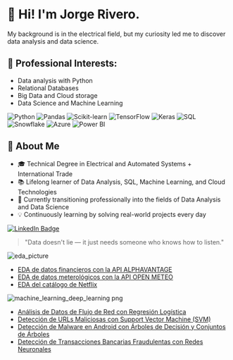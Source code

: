 # 👋 Hi! I'm Jorge Rivero.

My background is in the electrical field, but my curiosity led me to discover data analysis and data science.

## 🎯 Professional Interests:
- Data analysis with Python
- Relational Databases
- Big Data and Cloud storage
- Data Science and Machine Learning

![Python](https://img.shields.io/badge/-Python-3776AB?style=flat&logo=python&logoColor=white)
![Pandas](https://img.shields.io/badge/-Pandas-150458?style=flat&logo=pandas)
![Scikit-learn](https://img.shields.io/badge/-Scikit--learn-F7931E?style=flat&logo=scikit-learn&logoColor=white)
![TensorFlow](https://img.shields.io/badge/-TensorFlow-FF6F00?style=flat&logo=tensorflow&logoColor=white)
![Keras](https://img.shields.io/badge/-Keras-D00000?style=flat&logo=keras&logoColor=white)
![SQL](https://img.shields.io/badge/-SQL-003B57?style=flat&logo=mysql&logoColor=white)
![Snowflake](https://img.shields.io/badge/-Snowflake-29B5E8?style=flat&logo=snowflake)
![Azure](https://img.shields.io/badge/-Azure-0078D4?style=flat&logo=microsoft-azure)
![Power BI](https://img.shields.io/badge/-Power%20BI-F2C811?style=flat&logo=powerbi&logoColor=black)


## 🧠 About Me
- 🎓 Technical Degree in Electrical and Automated Systems + International Trade  
- 📚 Lifelong learner of Data Analysis, SQL, Machine Learning, and Cloud Technologies  
- 🔄 Currently transitioning professionally into the fields of Data Analysis and Data Science  
- 💡 Continuously learning by solving real-world projects every day  

[![LinkedIn Badge](https://img.shields.io/badge/-LinkedIn-blue?style=flat-square&logo=Linkedin&logoColor=white&link=https://linkedin.com/in/jorgerivero)](https://linkedin.com/in/jorge-rivero-arranz)

> "Data doesn't lie — it just needs someone who knows how to listen."



![eda_picture](https://github.com/user-attachments/assets/2cd48c21-11b3-42ef-b3d3-542b8a54c281)


- [EDA de datos financieros con la API ALPHAVANTAGE](https://github.com/JorgeRivero1/EDA_API_ALPHAVANTAGE)
- [EDA de datos meterológicos con la API OPEN METEO](https://github.com/JorgeRivero1/EDA_API_open-meteo)
- [EDA del catálogo de Netflix](https://github.com/JorgeRivero1/EDA_Netflix)



![machine_learning_deep_learning png](https://github.com/user-attachments/assets/1c4d6a25-4a81-4dd2-9046-0bd6f83adce4)


- [Análisis de Datos de Flujo de Red con Regresión Logística](https://github.com/JorgeRivero1/Preparacion_analisis_y_evaluacion_de_Datos_de_Flujo_de_Red_con_Regresion_Logistica)
- [Detección de URLs Maliciosas con Support Vector Machine (SVM)](https://github.com/JorgeRivero1/Deteccion_de_URLs_maliciosas_SVM)
- [Detección de Malware en Android con Árboles de Decisión y Conjuntos de Árboles](https://github.com/JorgeRivero1/Deteccion_de_Malware_en_Android)
- [Detección de Transacciones Bancarias Fraudulentas con Redes Neuronales](https://github.com/JorgeRivero1/Deep_Learning_Deteccion_de_transacciones_bancarias_fraudulentas)
